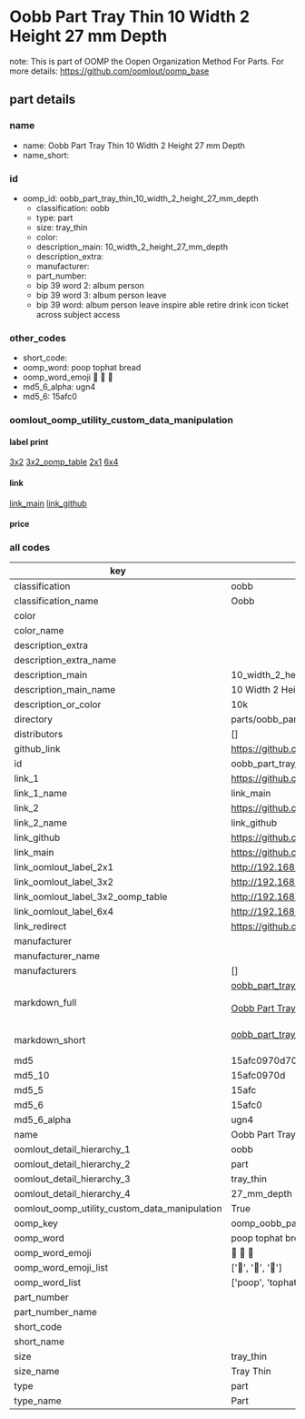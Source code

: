 # Oobb Part Tray Thin 10 Width 2 Height 27 mm Depth  

note: This is part of OOMP the Oopen Organization Method For Parts. For more details: https://github.com/oomlout/oomp_base

##  part details
  







### name
* name: Oobb Part Tray Thin 10 Width 2 Height 27 mm Depth
* name_short: 
### id
* oomp_id: oobb_part_tray_thin_10_width_2_height_27_mm_depth
  * classification: oobb
  * type: part
  * size: tray_thin
  * color: 
  * description_main: 10_width_2_height_27_mm_depth
  * description_extra: 
  * manufacturer: 
  * part_number: 
  * bip 39 word 2: album person
  * bip 39 word 3: album person leave
  * bip 39 word: album person leave inspire able retire drink icon ticket across subject access

### other_codes
* short_code: 
* oomp_word: poop tophat bread
* oomp_word_emoji :poop: :tophat: :bread:
* md5_6_alpha: ugn4
* md5_6: 15afc0






### oomlout_oomp_utility_custom_data_manipulation
#### label print
[3x2](http://192.168.1.245:1112/?label=oomp%20ugn4)
[3x2_oomp_table](http://192.168.1.108:1112/?label=oomp%20ugn4)
[2x1](http://192.168.1.242:1112/?label=oomp%20ugn4)
[6x4](http://192.168.1.55:1112/?label=oomp%20ugn4)    

#### link

[link_main](https://github.com/oomlout/oomlout_oomp_version_1_messy/tree/main/parts/oobb_part_tray_thin_10_width_2_height_27_mm_depth) [link_github](https://github.com/oomlout/oomlout_oomp_version_1_messy/tree/main/parts/oobb_part_tray_thin_10_width_2_height_27_mm_depth)                             

#### price







### all codes 
| key | value |  
| --- | --- |  
| classification | oobb |  
| classification_name | Oobb |  
| color |  |  
| color_name |  |  
| description_extra |  |  
| description_extra_name |  |  
| description_main | 10_width_2_height_27_mm_depth |  
| description_main_name | 10 Width 2 Height 27 mm Depth |  
| description_or_color | 10k |  
| directory | parts/oobb_part_tray_thin_10_width_2_height_27_mm_depth |  
| distributors | [] |  
| github_link | https://github.com/oomlout/oomlout_oomp_part_src/tree/main/parts/oobb_part_tray_thin_10_width_2_height_27_mm_depth |  
| id | oobb_part_tray_thin_10_width_2_height_27_mm_depth |  
| link_1 | https://github.com/oomlout/oomlout_oomp_version_1_messy/tree/main/parts/oobb_part_tray_thin_10_width_2_height_27_mm_depth |  
| link_1_name | link_main |  
| link_2 | https://github.com/oomlout/oomlout_oomp_version_1_messy/tree/main/parts/oobb_part_tray_thin_10_width_2_height_27_mm_depth |  
| link_2_name | link_github |  
| link_github | https://github.com/oomlout/oomlout_oomp_version_1_messy/tree/main/parts/oobb_part_tray_thin_10_width_2_height_27_mm_depth |  
| link_main | https://github.com/oomlout/oomlout_oomp_version_1_messy/tree/main/parts/oobb_part_tray_thin_10_width_2_height_27_mm_depth |  
| link_oomlout_label_2x1 | http://192.168.1.242:1112/?label=oomp%20ugn4 |  
| link_oomlout_label_3x2 | http://192.168.1.245:1112/?label=oomp%20ugn4 |  
| link_oomlout_label_3x2_oomp_table | http://192.168.1.108:1112/?label=oomp%20ugn4 |  
| link_oomlout_label_6x4 | http://192.168.1.55:1112/?label=oomp%20ugn4 |  
| link_redirect | https://github.com/oomlout/oomlout_oomp_version_1_messy/tree/main/parts/oobb_part_tray_thin_10_width_2_height_27_mm_depth |  
| manufacturer |  |  
| manufacturer_name |  |  
| manufacturers | [] |  
| markdown_full | [oobb_part_tray_thin_10_width_2_height_27_mm_depth](none)<br>[](none)<br>[Oobb Part Tray Thin 10 Width 2 Height 27 Mm Depth](none)<br><br> |  
| markdown_short | [oobb_part_tray_thin_10_width_2_height_27_mm_depth](none)<br><br> |  
| md5 | 15afc0970d704862df802754fde8d02f |  
| md5_10 | 15afc0970d |  
| md5_5 | 15afc |  
| md5_6 | 15afc0 |  
| md5_6_alpha | ugn4 |  
| name | Oobb Part Tray Thin 10 Width 2 Height 27 mm Depth |  
| oomlout_detail_hierarchy_1 | oobb |  
| oomlout_detail_hierarchy_2 | part |  
| oomlout_detail_hierarchy_3 | tray_thin |  
| oomlout_detail_hierarchy_4 | 27_mm_depth |  
| oomlout_oomp_utility_custom_data_manipulation | True |  
| oomp_key | oomp_oobb_part_tray_thin_10_width_2_height_27_mm_depth |  
| oomp_word | poop tophat bread |  
| oomp_word_emoji | :poop: :tophat: :bread: |  
| oomp_word_emoji_list | [':poop:', ':tophat:', ':bread:'] |  
| oomp_word_list | ['poop', 'tophat', 'bread'] |  
| part_number |  |  
| part_number_name |  |  
| short_code |  |  
| short_name |  |  
| size | tray_thin |  
| size_name | Tray Thin |  
| type | part |  
| type_name | Part |  
